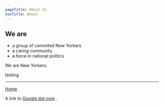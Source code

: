 ```yaml
---
pageTitle: About Us
navTitle: About
---
```


## We are

- a group of commited New Yorkers
- a caring community
- a force in national politics

We are New Yorkers.

<p>testing</p>

<hr />

[Home](/)

A link to [Google dot com](http://google.com) .
